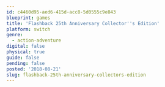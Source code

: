 ```yaml
---
id: c4460d95-aed6-415d-acc8-5d0555c9e843
blueprint: games
title: 'Flashback 25th Anniversary Collector''s Edition'
platform: switch
genre:
  - action-adventure
digital: false
physical: true
guide: false
pending: false
posted: '2018-08-21'
slug: flashback-25th-anniversary-collectors-edition
---
```

